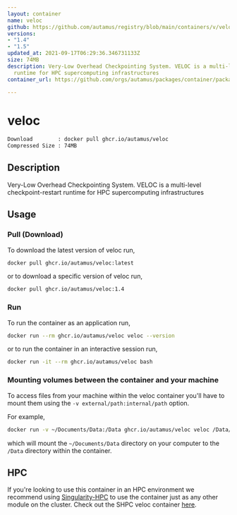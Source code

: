 ```yaml
---
layout: container
name: veloc
github: https://github.com/autamus/registry/blob/main/containers/v/veloc/spack.yaml
versions:
- "1.4"
- "1.5"
updated_at: 2021-09-17T06:29:36.346731133Z
size: 74MB
description: Very-Low Overhead Checkpointing System. VELOC is a multi-level checkpoint-restart
  runtime for HPC supercomputing infrastructures
container_url: https://github.com/orgs/autamus/packages/container/package/veloc

---
```

# veloc
```bash 
Download        : docker pull ghcr.io/autamus/veloc
Compressed Size : 74MB
```

## Description
Very-Low Overhead Checkpointing System. VELOC is a multi-level checkpoint-restart runtime for HPC supercomputing infrastructures

## Usage
### Pull (Download)
To download the latest version of veloc run,

```bash
docker pull ghcr.io/autamus/veloc:latest
```

or to download a specific version of veloc run,

```bash
docker pull ghcr.io/autamus/veloc:1.4
```
### Run
To run the container as an application run,
```bash
docker run --rm ghcr.io/autamus/veloc veloc --version
```

or to run the container in an interactive session run,
```bash
docker run -it --rm ghcr.io/autamus/veloc bash
```

### Mounting volumes between the container and your machine
To access files from your machine within the veloc container you'll have to mount them using the `-v external/path:internal/path` option.

For example,
```bash
docker run -v ~/Documents/Data:/Data ghcr.io/autamus/veloc veloc /Data/myData.csv
```
which will mount the `~/Documents/Data` directory on your computer to the `/Data` directory within the container.

## HPC
If you're looking to use this container in an HPC environment we recommend using [Singularity-HPC](https://singularity-hpc.readthedocs.io) to use the container just as any other module on the cluster. Check out the SHPC veloc container [here](https://singularityhub.github.io/singularity-hpc/r/ghcr.io-autamus-veloc/).